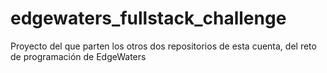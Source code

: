 # edgewaters_fullstack_challenge
Proyecto del que parten los otros dos repositorios de esta cuenta, del reto de programación de EdgeWaters
